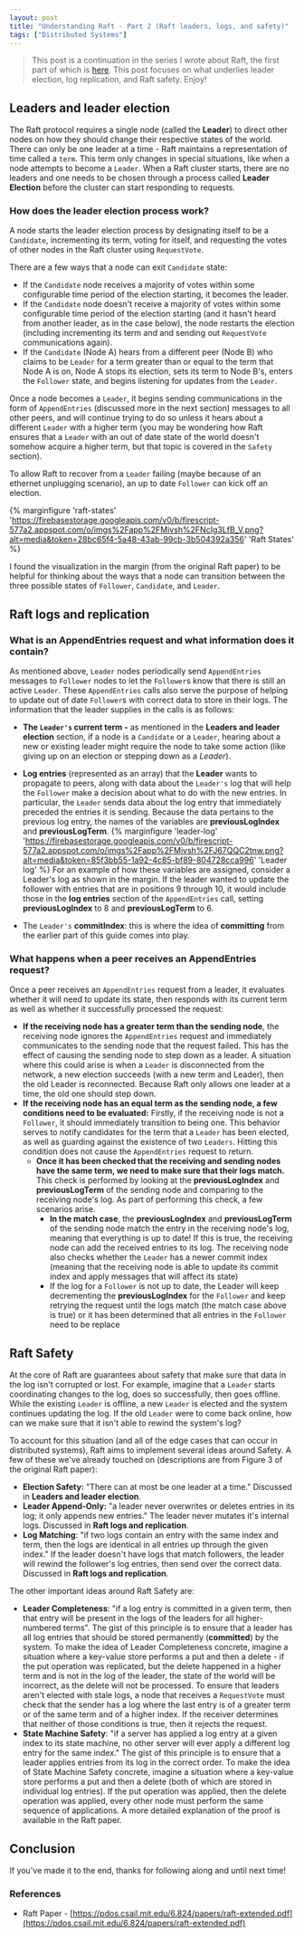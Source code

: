 ```yaml
---
layout: post
title: "Understanding Raft - Part 2 (Raft leaders, logs, and safety)"
tags: ["Distributed Systems"]
---
```

> This post is a continuation in the series I wrote about Raft, the first part of which is [here](2020/05/08/understanding-raft-consensus.html). This post focuses on what underlies leader election, log replication, and Raft safety. Enjoy!

## Leaders and leader election
The Raft protocol requires a single node (called the __Leader__) to direct other nodes on how they should change their respective states of the world. There can only be one leader at a time - Raft maintains a representation of time called a `term`. This term only changes in special situations, like when a node attempts to become a `Leader`.
When a Raft cluster starts, there are no leaders and one needs to be chosen through a process called __Leader Election__ before the cluster can start responding to requests. 

### How does the leader election process work?
A node starts the leader election process by designating itself to be a `Candidate`, incrementing its term, voting for itself, and requesting the votes of other nodes in the Raft cluster using `RequestVote`. 

There are a few ways that a node can exit `Candidate` state:
- If the `Candidate` node receives a majority of votes within some configurable time period of the election starting, it becomes the leader. 
- If the `Candidate` node doesn't receive a majority of votes within some configurable time period of the election starting (and it hasn't heard from another leader, as in the case below), the node restarts the election (including incrementing its term and and sending out `RequestVote` communications again).
- If the `Candidate` (Node A) hears from a different peer (Node B) who claims to be `Leader` for a term greater than or equal to the term that Node A is on, Node A stops its election, sets its term to Node B's, enters the `Follower` state, and begins listening for updates from the `Leader`. 
	
Once a node becomes a `Leader`, it begins sending communications in the form of `AppendEntries` (discussed more in the next section) messages to all other peers, and will continue trying to do so unless it hears about a different `Leader` with a higher term (you may be wondering how Raft ensures that a `Leader` with an out of date state of the world doesn't somehow acquire a higher term, but that topic is covered in the `Safety` section). 

To allow Raft to recover from a `Leader` failing (maybe because of an ethernet unplugging scenario), an up to date `Follower` can kick off an election.

{% marginfigure 'raft-states' 'https://firebasestorage.googleapis.com/v0/b/firescript-577a2.appspot.com/o/imgs%2Fapp%2FMivsh%2FNcIg3LfB_V.png?alt=media&token=28bc65f4-5a48-43ab-99cb-3b504392a356' 'Raft States' %}

I found the visualization in the margin (from the original Raft paper) to be helpful for thinking about the ways that a node can transition between the three possible states of `Follower`, `Candidate`, and `Leader`.

## Raft logs and replication

### What is an AppendEntries request and what information does it contain?
As mentioned above, `Leader` nodes periodically send `AppendEntries` messages to `Follower` nodes to let the `Follower`s know that there is still an active `Leader`. 
These `AppendEntries` calls also serve the purpose of helping to update out of date `Follower`s with correct data to store in their logs.
The information that the leader supplies in the calls is as follows:
- __The `Leader's` current term -__ as mentioned in the **Leaders and leader election** section, if a node is a `Candidate` or a `Leader`, hearing about a new or existing leader might require the node to take some action (like giving up on an election or stepping down as a _Leader_). 
- __Log entries__ (represented as an array) that the __Leader__ wants to propagate to peers, along with data about the `Leader's` log that will help the `Follower` make a decision about what to do with the new entries. In particular, the `Leader` sends data about the log entry that immediately preceded the entries it is sending. Because the data pertains to the previous log entry, the names of the variables are __previousLogIndex__ and __previousLogTerm__.  {% marginfigure 'leader-log' 'https://firebasestorage.googleapis.com/v0/b/firescript-577a2.appspot.com/o/imgs%2Fapp%2FMivsh%2FJ67QQC2tnw.png?alt=media&token=85f3bb55-1a92-4c85-bf89-804728cca996' 'Leader log' %} For an example of how these variables are assigned, consider a Leader's log as shown in the margin. If the leader wanted to update the follower with entries that are in positions 9 through 10, it would include those in the __log entries__ section of the `AppendEntries` call, setting __previousLogIndex__ to 8 and __previousLogTerm__ to 6.
     
- The `Leader's` __commitIndex__: this is where the idea of **committing** from the earlier part of this guide comes into play. 

### What happens when a peer receives an AppendEntries request?
Once a peer receives an `AppendEntries` request from a leader, it evaluates whether it will need to update its state, then responds with its current term as well as whether it successfully processed the request:
-  **If the receiving node has a greater term than the sending node**, the receiving node ignores the `AppendEntries` request and immediately communicates to the sending node that the request failed. This has the effect of causing the sending node to step down as a leader. A situation where this could arise is when a `Leader` is disconnected from the network, a new election succeeds (with a new term and Leader), then the old Leader is reconnected. Because Raft only allows one leader at a time, the old one should step down. 
- **If the receiving node has an equal term as the sending node, a few conditions need to be evaluated:**
Firstly, if the receiving node is not a `Follower`, it should immediately transition to being one. This behavior serves to notify candidates for the term that a `Leader` has been elected, as well as guarding against the existence of two `Leaders`. Hitting this condition does not cause the `AppendEntries` request to return.
	- **Once it has been checked that the receiving and sending nodes have the same term, we need to make sure that their logs match.** This check is performed by looking at the __previousLogIndex__ and __previousLogTerm__ of the sending node and comparing to the receiving node's log. 
As part of performing this check, a few scenarios arise.
		- __In the match case__, the __previousLogIndex__ and __previousLogTerm__ of the sending node match the entry in the receiving node's log, meaning that everything is up to date! If this is true, the receiving node can add the received entries to its log. The receiving node also checks whether the `Leader` has a newer commit index (meaning that the receiving node is able to update its commit index and apply messages that will affect its state)
		- If the log for a `Follower` is not up to date, the Leader will keep decrementing the __previousLogIndex__ for the `Follower` and keep retrying the request until the logs match (the match case above is true) or it has been determined that all entries in the `Follower` need to be replace

## Raft Safety
At the core of Raft are guarantees about safety that make sure that data in the log isn't corrupted or lost. For example, imagine that a `Leader` starts coordinating changes to the log, does so successfully, then goes offline. While the existing `Leader` is offline, a new `Leader` is elected and the system continues updating the log. If the old `Leader` were to come back online, how can we make sure that it isn't able to rewind the system's log? 

To account for this situation (and all of the edge cases that can occur in distributed systems), Raft aims to implement several ideas around Safety. A few of these we've already touched on (descriptions are from Figure 3 of the original Raft paper):
-  **Election Safety:** "There can at most be one leader at a time." Discussed in **Leaders and leader election**. 
- **Leader Append-Only:** "a leader never overwrites or deletes entries in its log; it only appends new entries." The leader never mutates it's internal logs. Discussed in **Raft logs and replication**.
- **Log Matching**: "if two logs contain an entry with the same index and term, then the logs are identical in all entries up through the given index." If the leader doesn't have logs that match followers, the leader will rewind the follower's log entries, then send over the correct data. Discussed in **Raft logs and replication**.

The other important ideas around Raft Safety are:
- **Leader Completeness**: "if a log entry is committed in a given term, then that entry will be present in the logs of the leaders for all higher-numbered terms". The gist of this principle is to ensure that a leader has all log entries that should be stored permanently (**committed**) by the system. To make the idea of Leader Completeness concrete, imagine a situation where a key-value store performs a put and then a delete - if the put operation was replicated, but the delete happened in a higher term and is not in the log of the leader, the state of the world will be incorrect, as the delete will not be processed. To ensure that leaders aren't elected with stale logs, a node that receives a `RequestVote` must check that the sender has a log where the last entry is of a greater term or of the same term and of a higher index. If the receiver determines that neither of those conditions is true, then it rejects the request.
- **State Machine Safety**:  "if a server has applied a log entry at a given index to its state machine, no other server will ever apply a different log entry for the same index." The gist of this principle is to ensure that a leader applies entries from its log in the correct order. To make the idea of State Machine Safety concrete, imagine a situation where a key-value store performs a put and then a delete (both of which are stored in individual log entries). If the put operation was applied, then the delete operation was applied, every other node must perform the same sequence of applications. A more detailed explanation of the proof is available in the Raft paper.

## Conclusion
If you've made it to the end, thanks for following along and until next time!

### References
- Raft Paper - [https://pdos.csail.mit.edu/6.824/papers/raft-extended.pdf](https://pdos.csail.mit.edu/6.824/papers/raft-extended.pdf)

